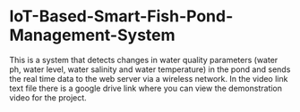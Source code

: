 # IoT-Based-Smart-Fish-Pond-Management-System
This is a system that detects changes in water quality parameters (water ph, water level, water salinity and water temperature) in the pond and sends the real time data to the web server via a wireless network.
In the video link text file there is a google drive link where you can view the demonstration video for the project.
